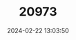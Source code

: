 ---
title: "20973"
category: "Stygobromus araeus"
draft: false
date: 2024-02-22 13:03:50
languages:
  English: ["Tidewater Interstitial Amphipod"]
---